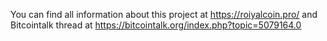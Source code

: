 You can find all information about this project at https://roiyalcoin.pro/ and Bitcointalk thread at https://bitcointalk.org/index.php?topic=5079164.0
